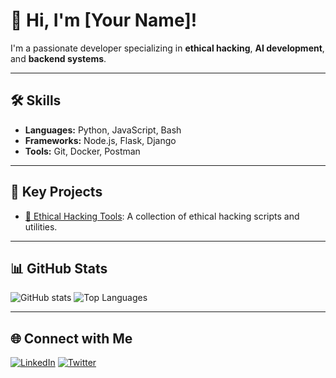 # 👋 Hi, I'm [Your Name]!

I'm a passionate developer specializing in **ethical hacking**, **AI development**, and **backend systems**. 

---

## 🛠️ Skills
- **Languages:** Python, JavaScript, Bash
- **Frameworks:** Node.js, Flask, Django
- **Tools:** Git, Docker, Postman

---

## 🚀 Key Projects
- [🔐 Ethical Hacking Tools]([https://github.com/RogueRedCoder/camra_hacking]): A collection of ethical hacking scripts and utilities.


---

## 📊 GitHub Stats
![GitHub stats](https://github-readme-stats.vercel.app/api?username=YourUsername&show_icons=true&theme=radical)
![Top Languages](https://github-readme-stats.vercel.app/api/top-langs/?username=YourUsername&layout=compact&theme=radical)

---

## 🌐 Connect with Me
[![LinkedIn](https://img.shields.io/badge/LinkedIn-0077B5?style=flat&logo=linkedin)](https://linkedin.com/in/YourUsername)
[![Twitter](https://img.shields.io/badge/Twitter-1DA1F2?style=flat&logo=twitter)](https://twitter.com/YourUsername)
